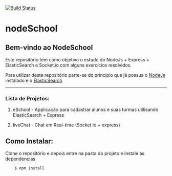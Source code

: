 [![Build Status](https://travis-ci.org/thekaduu/nodeSchool.svg?branch=master)](https://travis-ci.org/thekaduu/nodeSchool)

# nodeSchool
## Bem-vindo ao NodeSchool

Este repositório tem como objetivo o estudo do NodeJs + Express + ElasticSearch e Socket.io com alguns exercícios resolvidos.

Para utilizar deste repositório parte-se do principio que já possua o [NodeJs](http://www.nodejs.org) instalado e o [ElasticSearch](http://wwww.elastic.io)



------
### Lista de Projetos:
1. eSchool - Applicação para cadastrar alunos e suas turmas utilisando ElasticSearch + Express

2. liveChat - Chat em Real-time (Socket.io + express)

Como Instalar:
------

Clone o repositório e depois entre na pasta do projeto e instale as dependencias 

```linux
	$ npm install
```

